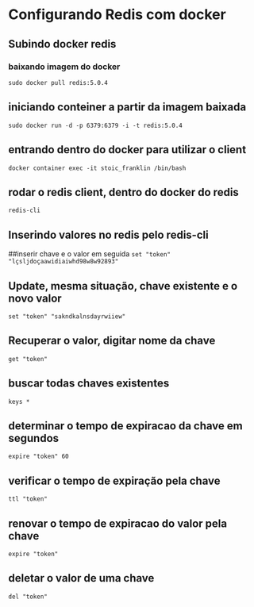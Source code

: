 # Configurando Redis com docker 

## Subindo docker redis
### baixando imagem do docker 
`sudo docker pull redis:5.0.4`  

## iniciando conteiner a partir da imagem baixada 
`sudo docker run -d -p 6379:6379 -i -t redis:5.0.4`  

## entrando dentro do docker para utilizar o client 
`docker container exec -it stoic_franklin /bin/bash`

## rodar o redis client, dentro do docker do redis
`redis-cli`

## Inserindo valores no redis pelo redis-cli
##inserir chave e o valor em seguida 
`set "token" "lçsljdoçaawidiaiwhd98w8w92893"`

## Update, mesma situação, chave existente e o novo valor
`set "token" "sakndkalnsdayrwiiew"`

## Recuperar o valor, digitar nome da chave
`get "token"`

## buscar todas chaves existentes 
`keys *`

## determinar o tempo de expiracao da chave em segundos
 `expire "token" 60`
 
## verificar o tempo de expiração pela chave 
 `ttl "token" `
 
## renovar o tempo de expiracao do valor pela chave 
 `expire "token"` 

## deletar o valor de uma chave 
 `del "token"` 
 
